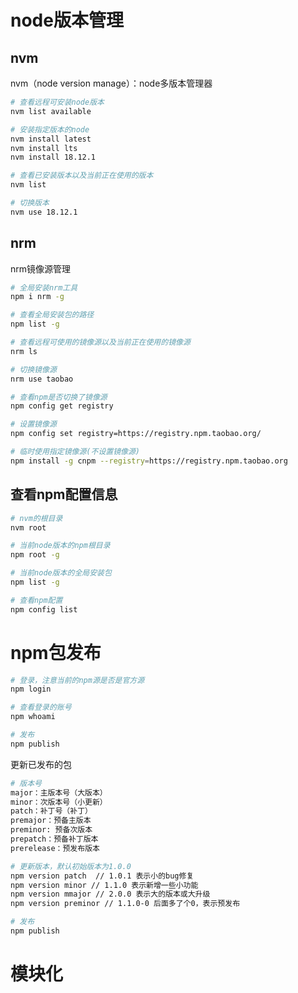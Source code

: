 # node版本管理

## nvm

nvm（node version manage）：node多版本管理器

~~~bash
# 查看远程可安装node版本
nvm list available

# 安装指定版本的node
nvm install latest 
nvm install lts 
nvm install 18.12.1

# 查看已安装版本以及当前正在使用的版本
nvm list

# 切换版本
nvm use 18.12.1
~~~



## nrm

nrm镜像源管理

~~~bash
# 全局安装nrm工具
npm i nrm -g

# 查看全局安装包的路径
npm list -g

# 查看远程可使用的镜像源以及当前正在使用的镜像源
nrm ls

# 切换镜像源
nrm use taobao

# 查看npm是否切换了镜像源
npm config get registry

# 设置镜像源
npm config set registry=https://registry.npm.taobao.org/

# 临时使用指定镜像源(不设置镜像源)
npm install -g cnpm --registry=https://registry.npm.taobao.org
~~~



## 查看npm配置信息

~~~bash
# nvm的根目录
nvm root

# 当前node版本的npm根目录
npm root -g

# 当前node版本的全局安装包
npm list -g

# 查看npm配置
npm config list
~~~



# npm包发布
~~~bash
# 登录，注意当前的npm源是否是官方源
npm login

# 查看登录的账号
npm whoami

# 发布
npm publish
~~~
更新已发布的包
~~~bash
# 版本号
major：主版本号（大版本）
minor：次版本号（小更新）
patch：补丁号（补丁）
premajor：预备主版本
preminor: 预备次版本
prepatch：预备补丁版本
prerelease：预发布版本

# 更新版本，默认初始版本为1.0.0
npm version patch  // 1.0.1 表示小的bug修复
npm version minor // 1.1.0 表示新增一些小功能
npm version mmajor // 2.0.0 表示大的版本或大升级
npm version preminor // 1.1.0-0 后面多了个0，表示预发布

# 发布
npm publish
~~~

# 模块化

